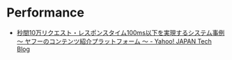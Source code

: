 # Performance

- [秒間10万リクエスト・レスポンスタイム100ms以下を実現するシステム事例 〜 ヤフーのコンテンツ紹介プラットフォーム 〜 - Yahoo! JAPAN Tech Blog](https://techblog.yahoo.co.jp/entry/20200401826618/)
